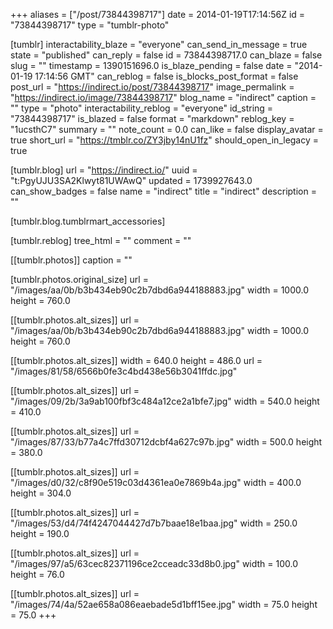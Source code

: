 +++
aliases = ["/post/73844398717"]
date = 2014-01-19T17:14:56Z
id = "73844398717"
type = "tumblr-photo"

[tumblr]
interactability_blaze = "everyone"
can_send_in_message = true
state = "published"
can_reply = false
id = 73844398717.0
can_blaze = false
slug = ""
timestamp = 1390151696.0
is_blaze_pending = false
date = "2014-01-19 17:14:56 GMT"
can_reblog = false
is_blocks_post_format = false
post_url = "https://indirect.io/post/73844398717"
image_permalink = "https://indirect.io/image/73844398717"
blog_name = "indirect"
caption = ""
type = "photo"
interactability_reblog = "everyone"
id_string = "73844398717"
is_blazed = false
format = "markdown"
reblog_key = "1ucsthC7"
summary = ""
note_count = 0.0
can_like = false
display_avatar = true
short_url = "https://tmblr.co/ZY3jby14nU1fz"
should_open_in_legacy = true

[tumblr.blog]
url = "https://indirect.io/"
uuid = "t:PgyUJU3SA2Klwyt81UWAwQ"
updated = 1739927643.0
can_show_badges = false
name = "indirect"
title = "indirect"
description = ""

[tumblr.blog.tumblrmart_accessories]

[tumblr.reblog]
tree_html = ""
comment = ""

[[tumblr.photos]]
caption = ""

[tumblr.photos.original_size]
url = "/images/aa/0b/b3b434eb90c2b7dbd6a944188883.jpg"
width = 1000.0
height = 760.0

[[tumblr.photos.alt_sizes]]
url = "/images/aa/0b/b3b434eb90c2b7dbd6a944188883.jpg"
width = 1000.0
height = 760.0

[[tumblr.photos.alt_sizes]]
width = 640.0
height = 486.0
url = "/images/81/58/6566b0fe3c4bd438e56b3041ffdc.jpg"

[[tumblr.photos.alt_sizes]]
url = "/images/09/2b/3a9ab100fbf3c484a12ce2a1bfe7.jpg"
width = 540.0
height = 410.0

[[tumblr.photos.alt_sizes]]
url = "/images/87/33/b77a4c7ffd30712dcbf4a627c97b.jpg"
width = 500.0
height = 380.0

[[tumblr.photos.alt_sizes]]
url = "/images/d0/32/c8f90e519c03d4361ea0e7869b4a.jpg"
width = 400.0
height = 304.0

[[tumblr.photos.alt_sizes]]
url = "/images/53/d4/74f4247044427d7b7baae18e1baa.jpg"
width = 250.0
height = 190.0

[[tumblr.photos.alt_sizes]]
url = "/images/97/a5/63cec82371196ce2cceadc33d8b0.jpg"
width = 100.0
height = 76.0

[[tumblr.photos.alt_sizes]]
url = "/images/74/4a/52ae658a086eaebade5d1bff15ee.jpg"
width = 75.0
height = 75.0
+++
